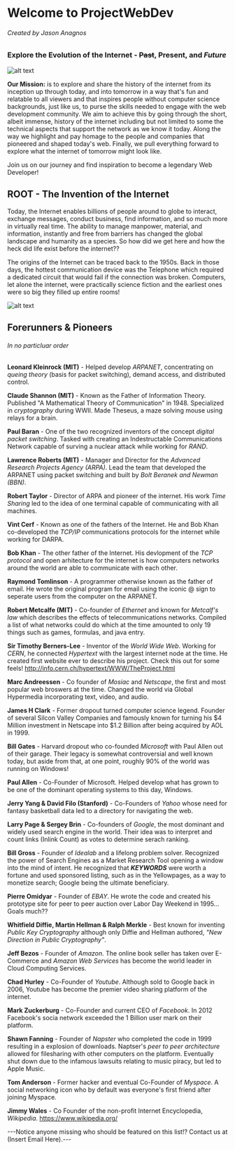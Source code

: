 # Welcome to **ProjectWebDev**
###### Created by Jason Anagnos
### Explore the Evolution of the Internet - ~~Past~~, **Present**, and **_Future_** 
![alt text](https://images.unsplash.com/photo-1451187580459-43490279c0fa?ixid=MnwxMjA3fDB8MHxzZWFyY2h8NHx8aW50ZXJuZXR8ZW58MHx8MHx8&ixlib=rb-1.2.1&auto=format&fit=crop&w=500&q=60 "nasa")  

**Our Mission:** is to explore and share the history of the internet from its inception up through today, and into tomorrow in a way that's fun and relatable to all viewers and that  inspires people without computer science backgrounds, just like us, to purse the skills needed to engage with the web development community. We aim to achieve this by going through the short, albeit immense, history of the internet including but not limited to some the technical aspects that support the network as we know it today. Along the way we highlight and pay homage to the people and companies that pioneered and shaped today's web. Finally, we pull everything forward to explore what the internet of tomorrow might look like.  

Join us on our journey and find inspiration to become a legendary Web Developer!

## ROOT - The Invention of the Internet

Today, the Internet enables billions of people around to globe to interact, exchange messages, conduct business, find information, and so much more in virtually real time.
The ability to manage manpower, material, and information, instantly and free from barriers has changed the global landscape and humanity as a species. So how did we get here and how the heck did life exist before the internet??

The origins of the Internet can be traced back to the 1950s. Back in those days, the hottest communication device was the Telephone which required a dedicated circuit that would fail if the connection was broken. Computers, let alone the internet, were practically science fiction and the earliest ones were so big they filled up entire rooms!  

![alt text](http://1.bp.blogspot.com/-0JIpYaBYwAg/VbFIJvzujuI/AAAAAAAACAE/9-Uj6Sh-xas/s1600/121121034453-witch-computer-restoration-uk-story-top.jpg)  



## Forerunners & Pioneers
###### In no particluar order
**Leonard Kleinrock (MIT)** - Helped develop *ARPANET*, concentrating on *queing theory* (basis for packet switching), demand access, and distributed control.  

**Claude Shannon (MIT)** - Known as the Father of Information Theory. Published "A Mathematical Theory of Communication" in 1948. Specialized in *cryptography* during WWII. Made Theseus, a maze solving mouse using relays for a brain. 

**Paul Baran** - One of the two recognized inventors of the concept *digital packet switching*. Tasked with creating an Indestructable Communications Network capable of surving a nuclear attack while working for *RAND*.  

**Lawrence Roberts (MIT)** - Manager and Director for the *Advanced Research Projects Agency (ARPA)*. Lead the team that developed the ARPANET using packet switching and built by *Bolt Beranek and Newman (BBN)*.  

**Robert Taylor** - Director of ARPA and pioneer of the internet. His work *Time Sharing* led to the idea of one terminal capable of communicating with all machines.  

**Vint Cerf** - Known as one of the fathers of the Internet. He and Bob Khan co-developed the *TCP/IP* communications protocols for the internet while working for DARPA.  

**Bob Khan** - The other father of the Internet. His devlopment of the *TCP protocol* and open arhitecture for the internet is how computers networks around the world are able to communicate with each other.  

**Raymond Tomlinson** - A programmer otherwise known as the father of email. He wrote the original program for email using the iconic @ sign to seperate users from the computer on the ARPANET.  

**Robert Metcalfe (MIT)** - Co-founder of *Ethernet* and known for *Metcalf's law* which describes the effects of telecommunications networks. Compiled a list of what networks could do which at the time amounted to only 19 things such as games, formulas, and java entry.  

**Sir Timothy Berners-Lee** - Inventor of the *World Wide Web*. Working for *CERN*, he connected *Hypertext* with the largest internet node at the time. He created first website ever to describe his project. Check this out for some feels! http://info.cern.ch/hypertext/WWW/TheProject.html  

**Marc Andreessen** - Co founder of *Mosiac* and *Netscape*, the first and most popular web broswers at the time. Changed the world via Global Hypermedia incorporating text, video, and audio.  

**James H Clark** - Former dropout turned computer science legend. Founder of several Silcon Valley Companies and famously known for turning his $4 Million investment in Netscape into $1.2 Billion after being acquired by AOL in 1999.  

**Bill Gates** - Harvard dropout who co-founded *Microsoft* with Paul Allen out of their garage. Their legacy is somewhat controversial and well known today, but aside from that, at one point, roughly 90% of the world was running on Windows!  

**Paul Allen** - Co-Founder of Microsoft. Helped develop what has grown to be one of the dominant operating systems to this day, Windows.  

**Jerry Yang & David Filo (Stanford)** - Co-Founders of *Yahoo* whose need for fantasy basketball data led to a directory for navigating the web.  

**Larry Page & Sergey Brin** - Co-founders of *Google*, the most dominant and widely used search engine in the world. Their idea was to interpret and count links (Inlink Count) as votes to determine serach ranking.  

**Bill Gross** - Founder of *Idealab* and a lifelong problem solver. Recognized the power of Search Engines as a Market Research Tool opening a window into the mind of intent. He recognized that **_KEYWORDS_** were worth a fortune and used sponsored listing, such as in the Yellowpages, as a way to monetize search; Google being the ultimate beneficiary.  

**Pierre Omidyar** - Founder of *EBAY*. He wrote the code and created his prototype site for peer to peer auction over Labor Day Weekend in 1995... Goals much??  

**Whitfield Diffie, Martin Hellman & Ralph Merkle** - Best known for inventing *Public Key Cryptography* although only Diffie and Hellman authored, *"New Direction in Public Cryptography"*.  

**Jeff Bezos** - Founder of *Amazon*. The online book seller has taken over E-Commerce and *Amazon Web Services* has become the world leader in Cloud Computing Services.  

**Chad Hurley** - Co-Founder of *Youtube*. Although sold to Google back in 2006, Youtube has become the premier video sharing platform of the internet.  

**Mark Zuckerburg** - Co-Founder and current CEO of *Facebook*. In 2012 Facebook's socia network exceeded the 1 Billion user mark on their platform.  

**Shawn Fanning** - Founder of *Napster* who completed the code in 1999 resulting in a explosion of downloads. Naptser's *peer to peer architecture* allowed for filesharing with other computers on the platform. Eventually shut down due to the infamous lawsuits relating to music piracy, but led to Apple Music.  

**Tom Anderson** - Former hacker and eventual Co-Founder of *Myspace*. A social networking icon who by default was everyone's first friend after joining Myspace.  

**Jimmy Wales** - Co Founder of the non-profit Internet Encyclopedia, *Wikipedia*. https://www.wikipedia.org/  

---Notice anyone missing who should be featured on this list!? Contact us at (Insert Email Here).---



